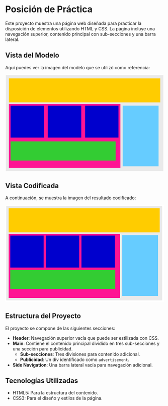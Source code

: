 # Posición de Práctica

Este proyecto muestra una página web diseñada para practicar la disposición de elementos utilizando HTML y CSS. La página incluye una navegación superior, contenido principal con sub-secciones y una barra lateral.

## Vista del Modelo

Aquí puedes ver la imagen del modelo que se utilizó como referencia:

![Modelo](assets/screenshot/modelo.png)

## Vista Codificada

A continuación, se muestra la imagen del resultado codificado:

![Resultado Codificado](assets/screenshot/nuevosBloques.PNG)

## Estructura del Proyecto

El proyecto se compone de las siguientes secciones:

- **Header**: Navegación superior vacía que puede ser estilizada con CSS.
- **Main**: Contiene el contenido principal dividido en tres sub-secciones y una sección para publicidad.
  - **Sub-secciones**: Tres divisiones para contenido adicional.
  - **Publicidad**: Un div identificado como `advertisement`.
- **Side Navigation**: Una barra lateral vacía para navegación adicional.

## Tecnologías Utilizadas
- HTML5: Para la estructura del contenido.
- CSS3: Para el diseño y estilos de la página.